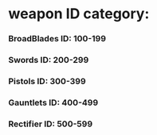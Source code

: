 # weapon ID category:

### BroadBlades ID: 100-199
### Swords ID: 200-299
### Pistols ID: 300-399
### Gauntlets ID: 400-499
### Rectifier ID: 500-599
